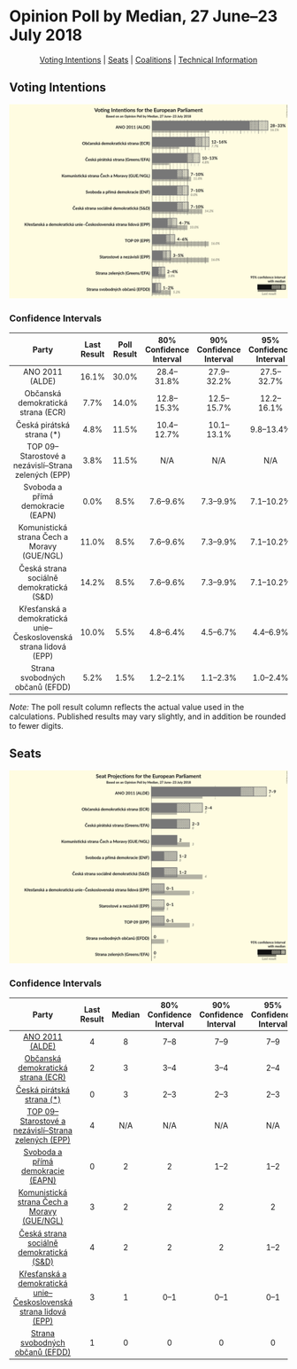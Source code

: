 # Opinion Poll by Median, 27 June–23 July 2018

<p align="center"><a href="#voting-intentions">Voting Intentions</a> | <a href="#seats">Seats</a> | <a href="#coalitions">Coalitions</a> | <a href="#technical-information">Technical Information</a></p>

## Voting Intentions

![Graph with voting intentions not yet produced](2018-07-23-Median.png "Voting Intentions")

### Confidence Intervals

| Party | Last Result | Poll Result | 80% Confidence Interval | 90% Confidence Interval | 95% Confidence Interval | 99% Confidence Interval |
|:-----:|:-----------:|:-----------:|:-----------------------:|:-----------------------:|:-----------------------:|:-----------------------:|
| ANO 2011 (ALDE) | 16.1% | 30.0% | 28.4–31.8% |27.9–32.2% |27.5–32.7% |26.8–33.5% |
| Občanská demokratická strana (ECR) | 7.7% | 14.0% | 12.8–15.3% |12.5–15.7% |12.2–16.1% |11.6–16.7% |
| Česká pirátská strana (*) | 4.8% | 11.5% | 10.4–12.7% |10.1–13.1% |9.8–13.4% |9.3–14.0% |
| TOP 09–Starostové a nezávislí–Strana zelených (EPP) | 3.8% | 11.5% | N/A |N/A |N/A |N/A |
| Svoboda a přímá demokracie (EAPN) | 0.0% | 8.5% | 7.6–9.6% |7.3–9.9% |7.1–10.2% |6.6–10.7% |
| Komunistická strana Čech a Moravy (GUE/NGL) | 11.0% | 8.5% | 7.6–9.6% |7.3–9.9% |7.1–10.2% |6.6–10.7% |
| Česká strana sociálně demokratická (S&D) | 14.2% | 8.5% | 7.6–9.6% |7.3–9.9% |7.1–10.2% |6.6–10.7% |
| Křesťanská a demokratická unie–Československá strana lidová (EPP) | 10.0% | 5.5% | 4.8–6.4% |4.5–6.7% |4.4–6.9% |4.0–7.4% |
| Strana svobodných občanů (EFDD) | 5.2% | 1.5% | 1.2–2.1% |1.1–2.3% |1.0–2.4% |0.8–2.7% |

*Note:* The poll result column reflects the actual value used in the calculations. Published results may vary slightly, and in addition be rounded to fewer digits.

## Seats

![Graph with seats not yet produced](2018-07-23-Median-seats.png "Seats")

### Confidence Intervals

| Party | Last Result | Median | 80% Confidence Interval | 90% Confidence Interval | 95% Confidence Interval | 99% Confidence Interval |
|:-----:|:-----------:|:------:|:-----------------------:|:-----------------------:|:-----------------------:|:-----------------------:|
| <a href="#ano-2011-(alde)">ANO 2011 (ALDE)</a> | 4 | 8 | 7–8 |7–9 |7–9 |7–9 |
| <a href="#občanská-demokratická-strana-(ecr)">Občanská demokratická strana (ECR)</a> | 2 | 3 | 3–4 |3–4 |2–4 |2–4 |
| <a href="#česká-pirátská-strana-(*)">Česká pirátská strana (*)</a> | 0 | 3 | 2–3 |2–3 |2–3 |2–3 |
| <a href="#top-09–starostové-a-nezávislí–strana-zelených-(epp)">TOP 09–Starostové a nezávislí–Strana zelených (EPP)</a> | 4 | N/A | N/A |N/A |N/A |N/A |
| <a href="#svoboda-a-přímá-demokracie-(eapn)">Svoboda a přímá demokracie (EAPN)</a> | 0 | 2 | 2 |1–2 |1–2 |1–2 |
| <a href="#komunistická-strana-čech-a-moravy-(gue/ngl)">Komunistická strana Čech a Moravy (GUE/NGL)</a> | 3 | 2 | 2 |2 |2 |1–2 |
| <a href="#česká-strana-sociálně-demokratická-(s&d)">Česká strana sociálně demokratická (S&D)</a> | 4 | 2 | 2 |2 |1–2 |1–3 |
| <a href="#křesťanská-a-demokratická-unie–československá-strana-lidová-(epp)">Křesťanská a demokratická unie–Československá strana lidová (EPP)</a> | 3 | 1 | 0–1 |0–1 |0–1 |0–2 |
| <a href="#strana-svobodných-občanů-(efdd)">Strana svobodných občanů (EFDD)</a> | 1 | 0 | 0 |0 |0 |0 |

